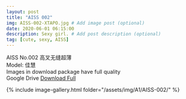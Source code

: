 ```yaml
---
layout: post
title: "AISS 002"
img: AISS-002-XTAPO.jpg # Add image post (optional)
date: 2020-06-01 06:15:00
description: Sexy girl. # Add post description (optional)
tag: [cute, sexy, AISS]
---
```

AISS No.002 高叉无缝超薄  
Model: 佳慧     
Images in download package have full quality                    
Google Drive [Download Full](http://gestyy.com/e06CvI)

{% include image-gallery.html folder="/assets/img/A1/AISS-002/" %}
